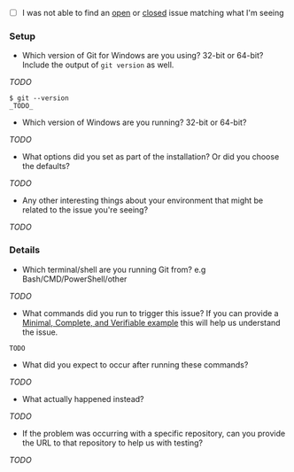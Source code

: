  - [ ] I was not able to find an [open](https://github.com/git-for-windows/git/issues?q=is%3Aopen)
   or [closed](https://github.com/git-for-windows/git/issues?q=is%3Aclosed) issue
   matching what I'm seeing

### Setup

 - Which version of Git for Windows are you using? 32-bit or 64-bit? Include the
   output of `git version` as well.

 _TODO_

```
$ git --version
_TODO_
```

 - Which version of Windows are you running? 32-bit or 64-bit?

 _TODO_

 - What options did you set as part of the installation? Or did you choose the
   defaults?

 _TODO_

 - Any other interesting things about your environment that might be related
   to the issue you're seeing?

 _TODO_

### Details

 - Which terminal/shell are you running Git from? e.g Bash/CMD/PowerShell/other

 _TODO_

 - What commands did you run to trigger this issue? If you can provide a
   [Minimal, Complete, and Verifiable example](http://stackoverflow.com/help/mcve)
   this will help us understand the issue.

```
TODO
```
 - What did you expect to occur after running these commands?

 _TODO_

 - What actually happened instead?

 _TODO_

 - If the problem was occurring with a specific repository, can you provide the
   URL to that repository to help us with testing?

 _TODO_
